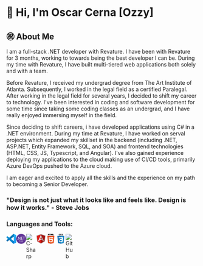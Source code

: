 # 👋 Hi, I'm Oscar Cerna [Ozzy]

## ㊗️ About Me 
<p>
     
I am a full-stack .NET developer with Revature. I have been with Revature for 3 months, working to towards being the best developer I can be.  During my time with Revature, I have built multi-tiered web applications  both solely and with a team. 

Before Revature, I received my undergrad degree from The Art Institute of Atlanta. Subsequently, I worked in the legal field as a certified Paralegal. After working in the legal field for several years, I decided to shift my career to technology. I've been interested in coding and software development for some time since taking some coding classes as an undergrad, and I have really enjoyed immersing myself in the field.

Since deciding to shift careers, i have developed applications using C# in a .NET environment. During my time at Revature, I have worked on serval projects which expanded my skillset in the backend (including .NET, ASP.NET, Entity Framework, SQL, and SOA) and frontend technologies (HTML, CSS, JS, Typescript, and Angular). I've also gained experience deploying my applications to the cloud making use of CI/CD tools, primarily Azure DevOps pushed to the Azure cloud. 

I am eager and excited to apply all the skills and the experience on my path to becoming a Senior Developer.

</p>

### "Design is not just what it looks like and feels like. Design is how it works." - Steve Jobs

### Languages and Tools:

<img align="left" alt="Visual Studio Code" width="26px" src="https://raw.githubusercontent.com/github/explore/80688e429a7d4ef2fca1e82350fe8e3517d3494d/topics/visual-studio-code/visual-studio-code.png">

<img align="left" alt=".NET" width="26px" src="https://github.com/devicons/devicon/blob/master/icons/dotnetcore/dotnetcore-original.svg">

<img align="left" alt="C-Sharp" width="26px" src="https://raw.githubusercontent.com/jmnote/z-icons/master/svg/csharp.svg">

<img align="left" alt="AngularJs" width="26px" src="https://github.com/devicons/devicon/blob/master/icons/angularjs/angularjs-original.svg">
     
<img align="left" alt="HTML5" width="26px" src="https://raw.githubusercontent.com/github/explore/80688e429a7d4ef2fca1e82350fe8e3517d3494d/topics/html/html.png">

<img align="left" alt="CSS3" width="26px" src="https://raw.githubusercontent.com/github/explore/80688e429a7d4ef2fca1e82350fe8e3517d3494d/topics/css/css.png">

<img align="left" alt="GitHub" width="26px" src="https://img.icons8.com/ios-filled/50/000000/github.png">











